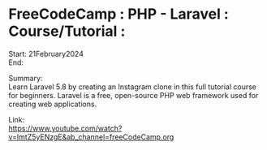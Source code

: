 # FreeCodeCamp : PHP - Laravel : Course/Tutorial :

Start: 21February2024</br>
End: </br>

Summary:</br>
Learn Laravel 5.8 by creating an Instagram clone in this full tutorial course for beginners. Laravel is a free, open-source PHP web framework used for creating web applications. </br>

Link:</br>
https://www.youtube.com/watch?v=ImtZ5yENzgE&ab_channel=freeCodeCamp.org
